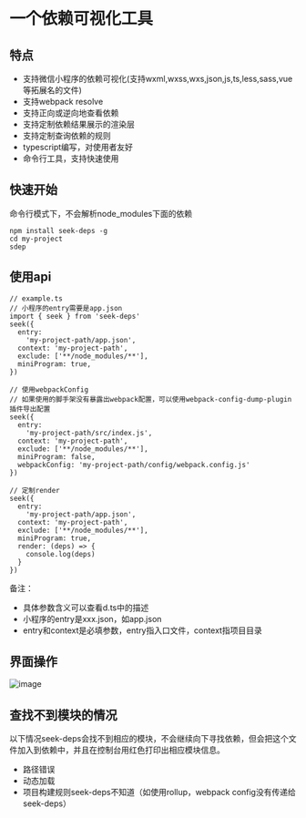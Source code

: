 # 一个依赖可视化工具

## 特点

- 支持微信小程序的依赖可视化(支持wxml,wxss,wxs,json,js,ts,less,sass,vue等拓展名的文件)
- 支持webpack resolve
- 支持正向或逆向地查看依赖
- 支持定制依赖结果展示的渲染层
- 支持定制查询依赖的规则
- typescript编写，对使用者友好
- 命令行工具，支持快速使用

## 快速开始

命令行模式下，不会解析node_modules下面的依赖

```
npm install seek-deps -g
cd my-project
sdep
```

## 使用api

```
// example.ts
// 小程序的entry需要是app.json
import { seek } from 'seek-deps'
seek({
  entry:
    'my-project-path/app.json',
  context: 'my-project-path',
  exclude: ['**/node_modules/**'],
  miniProgram: true,
}) 

// 使用webpackConfig
// 如果使用的脚手架没有暴露出webpack配置，可以使用webpack-config-dump-plugin插件导出配置
seek({
  entry:
    'my-project-path/src/index.js',
  context: 'my-project-path',
  exclude: ['**/node_modules/**'],
  miniProgram: false,
  webpackConfig: 'my-project-path/config/webpack.config.js'
}) 

// 定制render
seek({
  entry:
    'my-project-path/app.json',
  context: 'my-project-path',
  exclude: ['**/node_modules/**'],
  miniProgram: true,
  render: (deps) => {
    console.log(deps)
  }
}) 
```
备注：

- 具体参数含义可以查看d.ts中的描述
- 小程序的entry是xxx.json，如app.json
- entry和context是必填参数，entry指入口文件，context指项目目录

## 界面操作

![image](https://s1.ax1x.com/2020/07/21/UTmfJK.png)

## 查找不到模块的情况

以下情况seek-deps会找不到相应的模块，不会继续向下寻找依赖，但会把这个文件加入到依赖中，并且在控制台用红色打印出相应模块信息。

- 路径错误
- 动态加载
- 项目构建规则seek-deps不知道（如使用rollup，webpack config没有传递给seek-deps）
